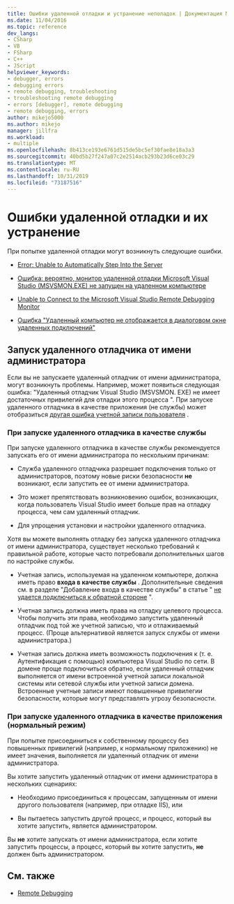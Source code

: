 ```yaml
---
title: Ошибки удаленной отладки и устранение неполадок | Документация Майкрософт
ms.date: 11/04/2016
ms.topic: reference
dev_langs:
- CSharp
- VB
- FSharp
- C++
- JScript
helpviewer_keywords:
- debugger, errors
- debugging errors
- remote debugging, troubleshooting
- troubleshooting remote debugging
- errors [debugger], remote debugging
- remote debugging, errors
author: mikejo5000
ms.author: mikejo
manager: jillfra
ms.workload:
- multiple
ms.openlocfilehash: 8b413ce193e6761d515de5bc5ef30fae8e18a3a3
ms.sourcegitcommit: 40bd5b27f247a07c2e2514acb293b23d6ce03c29
ms.translationtype: MT
ms.contentlocale: ru-RU
ms.lasthandoff: 10/31/2019
ms.locfileid: "73187516"
---
```

# <a name="remote-debugging-errors-and-troubleshooting"></a>Ошибки удаленной отладки и их устранение

При попытке удаленной отладки могут возникнуть следующие ошибки.

- [Error: Unable to Automatically Step Into the Server](../debugger/error-unable-to-automatically-step-into-the-server.md)

- [Ошибка: вероятно, монитор удаленной отладки Microsoft Visual Studio (MSVSMON.EXE) не запущен на удаленном компьютере](error-remote-debugging-monitor-msvsmon-exe-does-not-appear-to-be-running.md)

- [Unable to Connect to the Microsoft Visual Studio Remote Debugging Monitor](../debugger/unable-to-connect-to-the-microsoft-visual-studio-remote-debugging-monitor.md)

- [Ошибка "Удаленный компьютер не отображается в диалоговом окне удаленных подключений"](../debugger/error-remote-machine-does-not-appear-in-a-remote-connections-dialog.md)

## <a name="run-the-remote-debugger-as-an-administrator"></a>Запуск удаленного отладчика от имени администратора

Если вы не запускаете удаленный отладчик от имени администратора, могут возникнуть проблемы. Например, может появиться следующая ошибка: "Удаленный отладчик Visual Studio (MSVSMON. EXE) не имеет достаточных привилегий для отладки этого процесса ". При запуске удаленного отладчика в качестве приложения (не службы) может отобразиться [другая ошибка учетной записи пользователя](error-the-microsoft-visual-studio-remote-debugging-monitor-on-the-remote-computer-is-running-as-a-different-user.md) .

### <a name="when-running-the-remote-debugger-as-a-service"></a>При запуске удаленного отладчика в качестве службы

При запуске удаленного отладчика в качестве службы рекомендуется запускать его от имени администратора по нескольким причинам:

- Служба удаленного отладчика разрешает подключения только от администраторов, поэтому новые риски безопасности **не** возникают, если запустить ее от имени администратора.

- Это может препятствовать возникновению ошибок, возникающих, когда пользователь Visual Studio имеет больше прав на отладку процесса, чем сам удаленный отладчик.

- Для упрощения установки и настройки удаленного отладчика.

Хотя вы можете выполнять отладку без запуска удаленного отладчика от имени администратора, существует несколько требований к правильной работе, которые часто потребовали дополнительных шагов по настройке службы.

- Учетная запись, используемая на удаленном компьютере, должна иметь право **входа в качестве службы** . Дополнительные сведения см. в разделе "Добавление входа в качестве службы" в статье " [не удается подключиться к обратной стороне](error-the-visual-studio-remote-debugger-service-on-the-target-computer-cannot-connect-back-to-this-computer.md) ".

- Учетная запись должна иметь права на отладку целевого процесса. Чтобы получить эти права, необходимо запустить удаленный отладчик под той же учетной записью, что и отлаживаемый процесс. (Проще альтернативой является запуск службы от имени администратора.) 

- Учетная запись должна иметь возможность подключения к (т. е. Аутентификация с помощью) компьютера Visual Studio по сети. В домене проще подключиться обратно, если удаленный отладчик выполняется от имени встроенной учетной записи локальной системы или сетевой службы или учетной записи домена. Встроенные учетные записи имеют повышенные привилегии безопасности, которые могут представлять угрозу безопасности.

### <a name="when-running-the-remote-debugger-as-an-application-normal-mode"></a>При запуске удаленного отладчика в качестве приложения (нормальный режим)

При попытке присоединиться к собственному процессу без повышенных привилегий (например, к нормальному приложению) не имеет значения, выполняется ли удаленный отладчик от имени администратора.

Вы хотите запустить удаленный отладчик от имени администратора в нескольких сценариях:

- Необходимо присоединиться к процессам, запущенным от имени другого пользователя (например, при отладке IIS), или

- Вы пытаетесь запустить другой процесс, и процесс, который вы хотите запустить, является администратором.

Вы **не** хотите запускать от имени администратора, если хотите запустить процессы, а процесс, который вы хотите запустить, **не** должен быть администратором.

## <a name="see-also"></a>См. также
- [Remote Debugging](../debugger/remote-debugging.md)